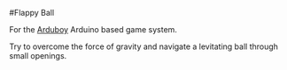 #Flappy Ball

For the [Arduboy](https://www.arduboy.com/) Arduino based game system.

Try to overcome the force of gravity and navigate a levitating ball through small openings.
